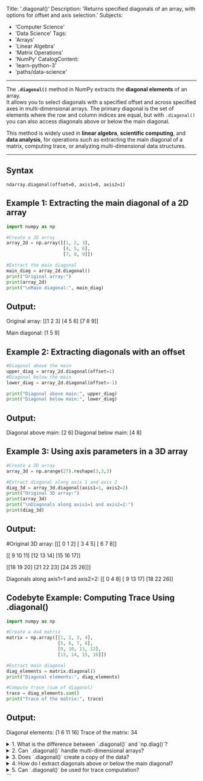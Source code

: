 Title: '.diagonal()'
Description: 'Returns specified diagonals of an array, with options for offset and axis selection.'
Subjects:
  - 'Computer Science'
  - 'Data Science'
Tags:
  - 'Arrays'
  - 'Linear Algebra'
  - 'Matrix Operations'
  - 'NumPy'
CatalogContent:
  - 'learn-python-3'
  - 'paths/data-science'
---

The **`.diagonal()`** method in NumPy extracts the **diagonal elements** of an array.  
It allows you to select diagonals with a specified offset and across specified axes in multi-dimensional arrays. The primary diagonal is the set of elements where the row and column indices are equal, but with `.diagonal()` you can also access diagonals above or below the main diagonal.

This method is widely used in **linear algebra**, **scientific computing**, and **data analysis**, for operations such as extracting the main diagonal of a matrix, computing trace, or analyzing multi-dimensional data structures.

---

## Syntax

```pseudo
ndarray.diagonal(offset=0, axis1=0, axis2=1)
```

## Example 1: Extracting the main diagonal of a 2D array
```py
import numpy as np

#Create a 2D array
array_2d = np.array([[1, 2, 3],
                     [4, 5, 6],
                     [7, 8, 9]])

#Extract the main diagonal
main_diag = array_2d.diagonal()
print("Original array:")
print(array_2d)
print("\nMain diagonal:", main_diag)

```
## Output:

Original array:
[[1 2 3]
 [4 5 6]
 [7 8 9]]

Main diagonal: [1 5 9]


## Example 2: Extracting diagonals with an offset
```py
#Diagonal above the main
upper_diag = array_2d.diagonal(offset=1)
#Diagonal below the main
lower_diag = array_2d.diagonal(offset=-1)

print("Diagonal above main:", upper_diag)
print("Diagonal below main:", lower_diag)

```
## Output:

Diagonal above main: [2 6]
Diagonal below main: [4 8]


## Example 3: Using axis parameters in a 3D array
```py
#Create a 3D array
array_3d = np.arange(27).reshape(3,3,3)

#Extract diagonal along axis 1 and axis 2
diag_3d = array_3d.diagonal(axis1=1, axis2=2)
print("Original 3D array:")
print(array_3d)
print("\nDiagonals along axis1=1 and axis2=2:")
print(diag_3d)
```

## Output:

#Original 3D array:
[[[ 0  1  2]
  [ 3  4  5]
  [ 6  7  8]]

 [[ 9 10 11]
  [12 13 14]
  [15 16 17]]

 [[18 19 20]
  [21 22 23]
  [24 25 26]]]

Diagonals along axis1=1 and axis2=2:
[[ 0  4  8]
 [ 9 13 17]
 [18 22 26]]

## Codebyte Example: Computing Trace Using .diagonal()
```py
import numpy as np

#Create a 4x4 matrix
matrix = np.array([[1, 2, 3, 4],
                   [5, 6, 7, 8],
                   [9, 10, 11, 12],
                   [13, 14, 15, 16]])

#Extract main diagonal
diag_elements = matrix.diagonal()
print("Diagonal elements:", diag_elements)

#Compute trace (sum of diagonal)
trace = diag_elements.sum()
print("Trace of the matrix:", trace)

```
## Output:

Diagonal elements: [1 6 11 16]
Trace of the matrix: 34


<details>
<summary>1. What is the difference between `.diagonal()` and `np.diag()`?</summary>
<p>`.diagonal()` extracts diagonals from an existing array without copying the data for 2D arrays. `np.diag()` can either create a diagonal array from a 1D array or extract a diagonal from a 2D array, and it always returns a copy.</p> 
</details>

<details> 
<summary>2. Can `.diagonal()` handle multi-dimensional arrays?</summary>
<p>Yes, you can specify `axis1` and `axis2` to extract diagonals along different axes in N-dimensional arrays.</p> 
</details>

<details>
<summary>3. Does `.diagonal()` create a copy of the data?</summary> 
<p>For 2D arrays, `.diagonal()` returns a view, not a copy. For higher-dimensional arrays, the returned diagonal is a copy.</p>
</details> 

<details>
<summary>4. How do I extract diagonals above or below the main diagonal?</summary>
<p>Use the `offset` parameter. Positive values extract diagonals above the main diagonal, negative values extract diagonals below the main diagonal.
</p>
</details> 

<details> 
<summary>5. Can `.diagonal()` be used for trace computation?</summary> 
<p>Yes, extracting the main diagonal and summing the elements gives the trace of a matrix.</p> 
</details> ```